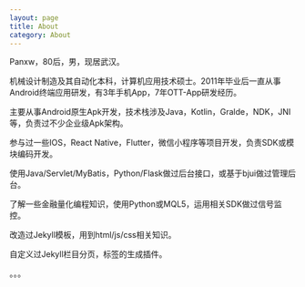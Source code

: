 ```yaml
---
layout: page
title: About
category: About
---
```

Panxw，80后，男，现居武汉。  

机械设计制造及其自动化本科，计算机应用技术硕士。2011年毕业后一直从事Android终端应用研发，有3年手机App，7年OTT-App研发经历。  

主要从事Android原生Apk开发，技术栈涉及Java，Kotlin，Gralde，NDK，JNI等，负责过不少企业级Apk架构。  

参与过一些IOS，React Native，Flutter，微信小程序等项目开发，负责SDK或模块编码开发。  

使用Java/Servlet/MyBatis，Python/Flask做过后台接口，或基于bjui做过管理后台。  

了解一些金融量化编程知识，使用Python或MQL5，运用相关SDK做过信号监控。  

改造过Jekyll模板，用到html/js/css相关知识。  

自定义过Jekyll栏目分页，标签的生成插件。  

。。。


